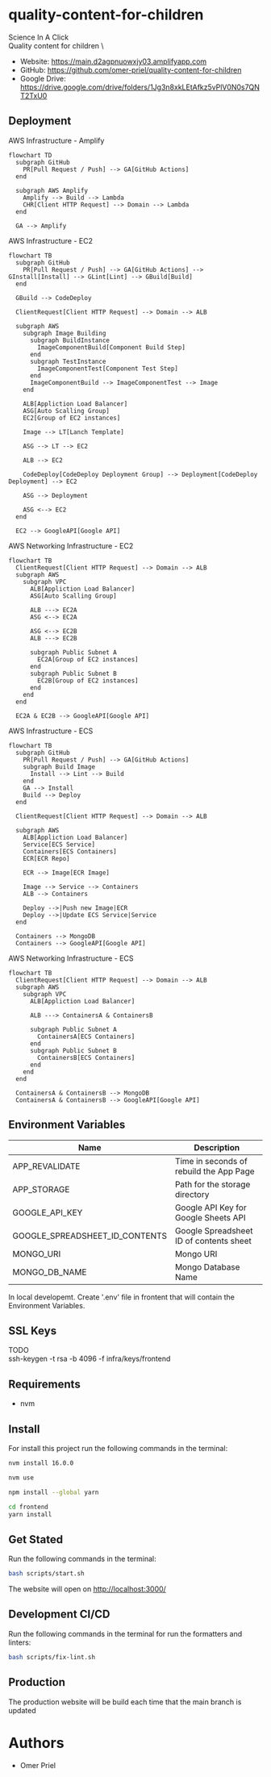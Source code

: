 # quality-content-for-children

Science In A Click \
Quality content for children \

* Website: <https://main.d2agpnuowxjy03.amplifyapp.com>
* GitHub: <https://github.com/omer-priel/quality-content-for-children>
* Google Drive: <https://drive.google.com/drive/folders/1Jg3n8xkLEtAfkz5vPlV0N0s7QNT2TxU0>

## Deployment

AWS Infrastructure - Amplify

```mermaid
flowchart TD
  subgraph GitHub
    PR[Pull Request / Push] --> GA[GitHub Actions]
  end

  subgraph AWS Amplify
    Amplify --> Build --> Lambda
    CHR[Client HTTP Request] --> Domain --> Lambda
  end
  
  GA --> Amplify
```

AWS Infrastructure - EC2

```mermaid
flowchart TB
  subgraph GitHub
    PR[Pull Request / Push] --> GA[GitHub Actions] --> GInstall[Install] --> GLint[Lint] --> GBuild[Build] 
  end

  GBuild --> CodeDeploy

  ClientRequest[Client HTTP Request] --> Domain --> ALB

  subgraph AWS 
    subgraph Image Building
      subgraph BuildInstance
        ImageComponentBuild[Component Build Step]
      end
      subgraph TestInstance
        ImageComponentTest[Component Test Step]
      end
      ImageComponentBuild --> ImageComponentTest --> Image
    end

    ALB[Appliction Load Balancer]
    ASG[Auto Scalling Group]
    EC2[Group of EC2 instances]

    Image --> LT[Lanch Template]
    
    ASG --> LT --> EC2

    ALB --> EC2

    CodeDeploy[CodeDeploy Deployment Group] --> Deployment[CodeDeploy Deployment] --> EC2

    ASG --> Deployment

    ASG <--> EC2
  end

  EC2 --> GoogleAPI[Google API]    
```

AWS Networking Infrastructure - EC2

```mermaid
flowchart TB
  ClientRequest[Client HTTP Request] --> Domain --> ALB
  subgraph AWS
    subgraph VPC
      ALB[Appliction Load Balancer]
      ASG[Auto Scalling Group]

      ALB ---> EC2A
      ASG <--> EC2A
            
      ASG <--> EC2B
      ALB ---> EC2B
      
      subgraph Public Subnet A
        EC2A[Group of EC2 instances]
      end
      subgraph Public Subnet B
        EC2B[Group of EC2 instances]
      end
    end
  end

  EC2A & EC2B --> GoogleAPI[Google API]
```

AWS Infrastructure - ECS

```mermaid
flowchart TB
  subgraph GitHub
    PR[Pull Request / Push] --> GA[GitHub Actions]
    subgraph Build Image
      Install --> Lint --> Build
    end
    GA --> Install
    Build --> Deploy
  end

  ClientRequest[Client HTTP Request] --> Domain --> ALB

  subgraph AWS 
    ALB[Appliction Load Balancer]
    Service[ECS Service]
    Containers[ECS Containers]
    ECR[ECR Repo]

    ECR --> Image[ECR Image]
    
    Image --> Service --> Containers
    ALB --> Containers

    Deploy -->|Push new Image|ECR
    Deploy -->|Update ECS Service|Service
  end

  Containers --> MongoDB
  Containers --> GoogleAPI[Google API] 
```

AWS Networking Infrastructure - ECS

```mermaid
flowchart TB
  ClientRequest[Client HTTP Request] --> Domain --> ALB
  subgraph AWS
    subgraph VPC
      ALB[Appliction Load Balancer]

      ALB ---> ContainersA & ContainersB

      subgraph Public Subnet A
        ContainersA[ECS Containers]
      end
      subgraph Public Subnet B
        ContainersB[ECS Containers]
      end
    end
  end

  ContainersA & ContainersB --> MongoDB
  ContainersA & ContainersB --> GoogleAPI[Google API] 
```


## Environment Variables

| Name                           | Description                             |
|--------------------------------|-----------------------------------------|
| APP_REVALIDATE                 | Time in seconds of rebuild the App Page |
| APP_STORAGE                    | Path for the storage directory          |
| GOOGLE_API_KEY                 | Google API Key for Google Sheets API    |
| GOOGLE_SPREADSHEET_ID_CONTENTS | Google Spreadsheet ID of contents sheet |
| MONGO_URI                      | Mongo URI                               |
| MONGO_DB_NAME                  | Mongo Database Name                     |

In local developemt. Create '.env' file in frontent that will contain the Environment Variables.

## SSL Keys

TODO \
ssh-keygen -t rsa -b 4096 -f infra/keys/frontend

## Requirements

* nvm

## Install

For install this project run the following commands in the terminal:

```bash
nvm install 16.0.0

nvm use

npm install --global yarn

cd frontend
yarn install
```

## Get Stated

Run the following commands in the terminal:

```bash
bash scripts/start.sh
```

The website will open on <http://localhost:3000/>

## Development CI/CD

Run the following commands in the terminal for run the formatters and linters:

```bash
bash scripts/fix-lint.sh
```

## Production

The production website will be build each time that the main branch is updated

# Authors

* Omer Priel
